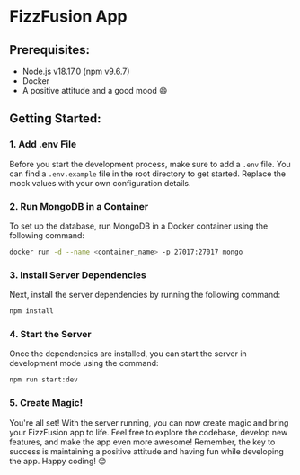 # FizzFusion App

## Prerequisites:
- Node.js v18.17.0 (npm v9.6.7)
- Docker
- A positive attitude and a good mood 😄

## Getting Started:

### 1. Add .env File

Before you start the development process, make sure to add a `.env` file. You can find a `.env.example` file in the root directory to get started. Replace the mock values with your own configuration details.

### 2. Run MongoDB in a Container

To set up the database, run MongoDB in a Docker container using the following command:
```sh
docker run -d --name <container_name> -p 27017:27017 mongo
```

### 3. Install Server Dependencies

Next, install the server dependencies by running the following command:

```sh
npm install
```

### 4. Start the Server

Once the dependencies are installed, you can start the server in development mode using the command:

```sh
npm run start:dev
```

### 5. Create Magic!

You're all set! With the server running, you can now create magic and bring your FizzFusion app to life.
Feel free to explore the codebase, develop new features, and make the app even more awesome!
Remember, the key to success is maintaining a positive attitude and having fun while developing the app. Happy coding! 😊
